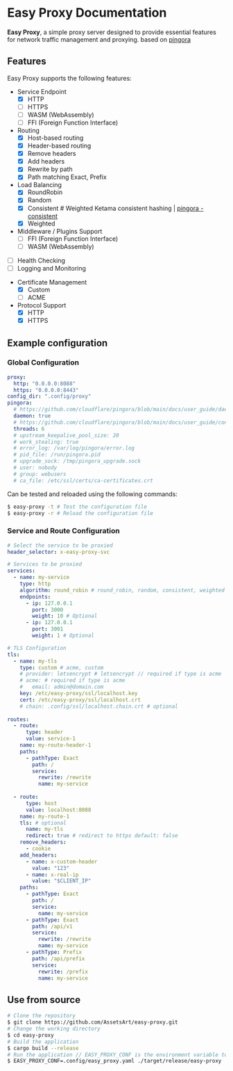 # Easy Proxy Documentation

**Easy Proxy**, a simple proxy server designed to provide essential features for network traffic management and proxying.
based on [pingora](https://github.com/cloudflare/pingora)

## Features

Easy Proxy supports the following features:
- Service Endpoint
  - [x] HTTP
  - [ ] HTTPS
  - [ ] WASM (WebAssembly)
  - [ ] FFI (Foreign Function Interface)
- Routing
  - [x] Host-based routing
  - [x] Header-based routing
  - [x] Remove headers
  - [x] Add headers
  - [x] Rewrite by path
  - [x] Path matching Exact, Prefix
- Load Balancing
  - [x] RoundRobin
  - [x] Random
  - [x] Consistent # Weighted Ketama consistent hashing | [pingora - consistent](https://github.com/cloudflare/pingora/blob/main/pingora-load-balancing/src/selection/consistent.rs)
  - [x] Weighted
- Middleware / Plugins Support
  - [ ] FFI (Foreign Function Interface)
  - [ ] WASM (WebAssembly)
- [ ] Health Checking
- [ ] Logging and Monitoring
- Certificate Management
  - [x] Custom
  - [ ] ACME
- Protocol Support
  - [x] HTTP
  - [x] HTTPS

## Example configuration

### Global Configuration
```yaml
proxy:
  http: "0.0.0.0:8088"
  https: "0.0.0.0:8443"
config_dir: ".config/proxy"
pingora:
  # https://github.com/cloudflare/pingora/blob/main/docs/user_guide/daemon.md
  daemon: true
  # https://github.com/cloudflare/pingora/blob/main/docs/user_guide/conf.md
  threads: 6
  # upstream_keepalive_pool_size: 20
  # work_stealing: true
  # error_log: /var/log/pingora/error.log
  # pid_file: /run/pingora.pid
  # upgrade_sock: /tmp/pingora_upgrade.sock
  # user: nobody
  # group: webusers
  # ca_file: /etc/ssl/certs/ca-certificates.crt
```

Can be tested and reloaded using the following commands:
```bash
$ easy-proxy -t # Test the configuration file
$ easy-proxy -r # Reload the configuration file
```

### Service and Route Configuration
```yaml
# Select the service to be proxied
header_selector: x-easy-proxy-svc

# Services to be proxied
services:
  - name: my-service
    type: http
    algorithm: round_robin # round_robin, random, consistent, weighted
    endpoints:
      - ip: 127.0.0.1
        port: 3000
        weight: 10 # Optional
      - ip: 127.0.0.1
        port: 3001
        weight: 1 # Optional

# TLS Configuration
tls:
  - name: my-tls
    type: custom # acme, custom
    # provider: letsencrypt # letsencrypt // required if type is acme
    # acme: # required if type is acme
    #   email: admin@domain.com
    key: /etc/easy-proxy/ssl/localhost.key
    cert: /etc/easy-proxy/ssl/localhost.crt
    # chain: .config/ssl/localhost.chain.crt # optional
    
routes:
  - route:
      type: header
      value: service-1
    name: my-route-header-1
    paths:
      - pathType: Exact
        path: /
        service:
          rewrite: /rewrite
          name: my-service
          
  - route:
      type: host
      value: localhost:8088
    name: my-route-1
    tls: # optional
      name: my-tls
      redirect: true # redirect to https default: false
    remove_headers:
      - cookie
    add_headers:
      - name: x-custom-header
        value: "123"
      - name: x-real-ip
        value: "$CLIENT_IP"
    paths:
      - pathType: Exact
        path: /
        service:
          name: my-service
      - pathType: Exact
        path: /api/v1
        service:
          rewrite: /rewrite
          name: my-service
      - pathType: Prefix
        path: /api/prefix
        service:
          rewrite: /prefix
          name: my-service
```

## Use from source
```bash
# Clone the repository
$ git clone https://github.com/AssetsArt/easy-proxy.git
# Change the working directory
$ cd easy-proxy
# Build the application
$ cargo build --release
# Run the application // EASY_PROXY_CONF is the environment variable to set the configuration file path
$ EASY_PROXY_CONF=.config/easy_proxy.yaml ./target/release/easy-proxy
```
